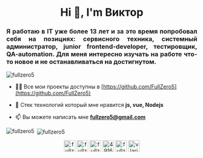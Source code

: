 <h1 align="center">Hi 👋, I'm Виктор</h1>
<h3 align="justify">Я работаю в IT уже более 13 лет и за это время попробовал себя на позициях: сервисного техника, системный администратор, junior frontend-developer, тестировщик, QA-automation. Для меня интересно изучать на работе что-то новое и не останавливаться на достигнутом.</h3>

<p align="left"> <img src="https://komarev.com/ghpvc/?username=fullzero5" alt="fullzero5" /> </p>

- 👨‍💻 Все мои проекты доступны в [https://github.com/FullZero5](https://github.com/FullZero5)

- 💬 Стек технологий который мне нравится **js, vue, Nodejs**

- 📫 Вы можете написать мне **fullzero5@gmail.com**


<p><img align="left" src="https://github-readme-stats.vercel.app/api/top-langs/?username=fullzero5&layout=compact&hide=html" alt="fullzero5" /></p>

<p>&nbsp;<img align="center" src="https://github-readme-stats.vercel.app/api?username=fullzero5&show_icons=true" alt="fullzero5" /></p>

<p align="center">
<a href="https://codepen.io/fullzero" target="blank"><img align="center" src="https://cdn.jsdelivr.net/npm/simple-icons@3.0.1/icons/codepen.svg" alt="fullzero" height="30" width="30" /></a>
<a href="https://dev.to/fullzero5" target="blank"><img align="center" src="https://cdn.jsdelivr.net/npm/simple-icons@3.0.1/icons/dev-dot-to.svg" alt="fullzero5" height="30" width="30" /></a>
<a href="https://twitter.com/fullzero5" target="blank"><img align="center" src="https://cdn.jsdelivr.net/npm/simple-icons@3.0.1/icons/twitter.svg" alt="fullzero5" height="30" width="30" /></a>
<a href="https://stackoverflow.com/users/4916107" target="blank"><img align="center" src="https://cdn.jsdelivr.net/npm/simple-icons@3.0.1/icons/stackoverflow.svg" alt="4916107" height="30" width="30" /></a>
<a href="https://codesandbox.com/fullzero" target="blank"><img align="center" src="https://cdn.jsdelivr.net/npm/simple-icons@3.0.1/icons/codesandbox.svg" alt="fullzero" height="30" width="30" /></a>
<a href="https://fb.com/vlarionov3" target="blank"><img align="center" src="https://cdn.jsdelivr.net/npm/simple-icons@3.0.1/icons/facebook.svg" alt="vlarionov3" height="30" width="30" /></a>
</p>
